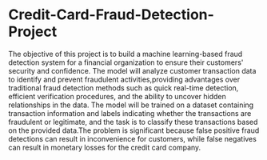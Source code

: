 # Credit-Card-Fraud-Detection-Project
The objective of this project is to build a machine learning-based fraud detection system for a financial organization to ensure their customers' security and confidence. The model will analyze customer transaction data to identify and prevent fraudulent activities,providing advantages over traditional fraud detection methods such as quick real-time detection, efficient verification procedures, and the ability to uncover hidden relationships in the data. The model will be trained on a dataset containing transaction information and labels indicating whether the transactions are fraudulent or legitimate, and the task is to classify these transactions based on the provided data.The problem is significant because false positive fraud detections can result in inconvenience for customers, while false negatives can result in monetary losses for the credit card company.
